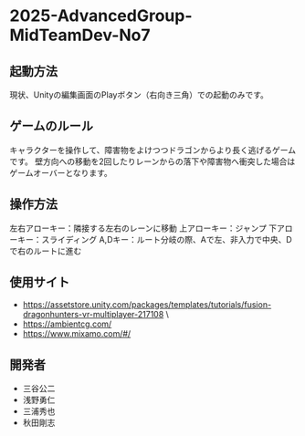 # 2025-AdvancedGroup-MidTeamDev-No7
## 起動方法
現状、Unityの編集画面のPlayボタン（右向き三角）での起動のみです。

## ゲームのルール
キャラクターを操作して、障害物をよけつつドラゴンからより長く逃げるゲームです。
壁方向への移動を2回したりレーンからの落下や障害物へ衝突した場合はゲームオーバーとなります。

## 操作方法
左右アローキー：隣接する左右のレーンに移動
上アローキー：ジャンプ
下アローキー：スライディング
A,Dキー：ルート分岐の際、Aで左、非入力で中央、Dで右のルートに進む

## 使用サイト
- https://assetstore.unity.com/packages/templates/tutorials/fusion-dragonhunters-vr-multiplayer-217108 \
- https://ambientcg.com/
- https://www.mixamo.com/#/

## 開発者
- 三谷公二
- 浅野勇仁
- 三浦秀也
- 秋田剛志
